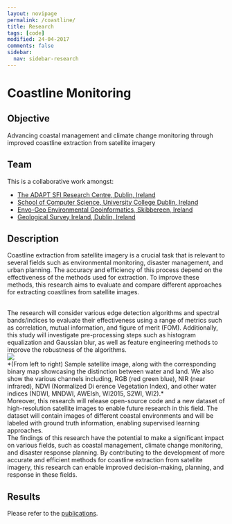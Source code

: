 ```yaml
---
layout: novipage
permalink: /coastline/
title: Research
tags: [code]
modified: 24-04-2017
comments: false
sidebar:
  nav: sidebar-research
---
```


# Coastline Monitoring 

## Objective 

Advancing coastal management and climate change monitoring through improved coastline extraction from satellite imagery


## Team

This is a collaborative work amongst:
- [The ADAPT SFI Research Centre, Dublin, Ireland](https://www.adaptcentre.ie/) 
- [School of Computer Science, University College Dublin, Ireland](https://www.ucd.ie/cs/)
- [Envo-Geo Environmental Geoinformatics, Skibbereen, Ireland](http://www.envogeo.ie/) 
- [Geological Survey Ireland, Dublin, Ireland](https://www.gsi.ie/en-ie/Pages/default.aspx) 


## Description 

Coastline extraction from satellite imagery is a crucial task that is relevant to several fields such as environmental monitoring, disaster management, and urban planning. The accuracy and efficiency of this process depend on the effectiveness of the methods used for extraction. To improve these methods, this research aims to evaluate and compare different approaches for extracting coastlines from satellite images.

<br />
The research will consider various edge detection algorithms and spectral bands/indices to evaluate their effectiveness using a range of metrics such as correlation, mutual information, and figure of merit (FOM). Additionally, this study will investigate pre-processing steps such as histogram equalization and Gaussian blur, as well as feature engineering methods to improve the robustness of the algorithms.

<br />
<img src="{{ site.baseurl }}/images/coastline-maps.png">
<br />
*(From left to right) Sample satellite image, along with the corresponding binary map showcasing the distinction between water and land. We also show the various channels including, RGB (red green blue), NIR (near infrared), NDVI (Normalized Di erence Vegetation Index), and other water indices (NDWI, MNDWI, AWEIsh, WI2015, S2WI, WI2).*  


<br />
Moreover, this research will release open-source code and a new dataset of high-resolution satellite images to enable future research in this field. The dataset will contain images of different coastal environments and will be labeled with ground truth information, enabling supervised learning approaches.

<br />
The findings of this research have the potential to make a significant impact on various fields, such as coastal management, climate change monitoring, and disaster response planning. By contributing to the development of more accurate and efficient methods for coastline extraction from satellite imagery, this research can enable improved decision-making, planning, and response in these fields.


## Results   

Please refer to the [publications](https://soumyabrata.github.io/publications/).  